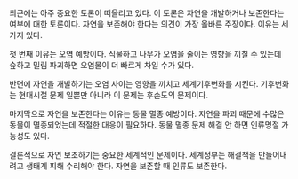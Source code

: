최근에는 아주 중요한 토론이 떠올리고 있다. 이 토론은 자연을 개발하거나 보존한다는 여부에 대한 토론이다. 자연을 보존해야 한다는 의견이 가장 올바른 주장이다. 이유는 세 가지 있다.

첫 번째 이유는 오염 예방이다. 식물하고 나무가 오염을 줄이는 영향을 끼칠 수 있는데 숲하고 밀림 파괴하면 오염물이 더 빠르게 차일 수가 있다.

반면에 자연을 개발하기는 오염 사이는 영향을 끼치고 세계기후변화를 시킨다. 기후변화는 현대시절 문제 일뿐만 아니라 이 문제는 후손도의 문제이다.

마지막으로 자연을 보존한다는 이유는 동물 멸종 예방이다. 자연을 파괴 때문에 수많은 동물이 멸종되었는데 적절한 대응이 필요하다. 동물 멸종 문제 해결 안 하면 인류명절 가능성도 있다.

결론적으로 자연 보조하기는 중요한 세계적인 문제이다. 세계정부는 해결책을 만들어내려고 생태계 피해 수리해야 한다. 자연을 보존할 때 인류도 보존한다.